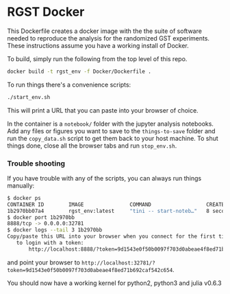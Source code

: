 # RGST Docker

This Dockerfile creates a docker image with the the suite of software needed to reproduce the analysis for the randomized GST experiments. These instructions assume you have a working install of Docker.

To build, simply run the following from the top level of this repo.

```bash
docker build -t rgst_env -f Docker/Dockerfile .
```

To run things there's a convenience scripts:

```bash
./start_env.sh
```

This will print a URL that you can paste into your browser of choice.

In the container is a `notebook/` folder with the jupyter analysis notebooks.  
Add any files or figures you want to save to the `things-to-save` folder and
run the `copy_data.sh` script to get them back to your host machine.  To shut
things done, close all the browser tabs and run `stop_env.sh`.

### Trouble shooting

If you have trouble with any of the scripts, you can always run things manually:

```bash
$ docker ps
CONTAINER ID        IMAGE               COMMAND                  CREATED             STATUS              PORTS                    NAMES
1b2970bb07a4        rgst_env:latest     "tini -- start-noteb…"   8 seconds ago       Up 7 seconds        0.0.0.0:8888->8888/tcp   exciting_liskov
$ docker port 1b2970bb
8888/tcp -> 0.0.0.0:32781
$ docker logs --tail 3 1b2970bb
Copy/paste this URL into your browser when you connect for the first time,
   to login with a token:
       http://localhost:8888/?token=9d1543e0f50b0097f703d0abeae4f8ed71b692caf542c654  
```

and point your browser to `http://localhost:32781/?token=9d1543e0f50b0097f703d0abeae4f8ed71b692caf542c654`.

You should now have a working kernel for python2, python3 and julia v0.6.3
